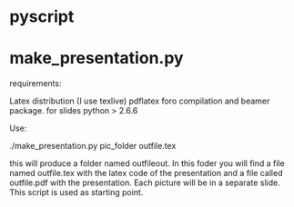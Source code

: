 # pyscript
# make_presentation.py
requirements:

Latex distribution (I use texlive)
pdflatex foro compilation and beamer package. for slides
python > 2.6.6 

Use:

./make_presentation.py pic_folder  outfile.tex

this will produce a  folder named outfileout.
In this foder you will find a file named outfile.tex with the latex code of the 
presentation and a file called outfile.pdf with the presentation.
Each picture will be in a separate slide. This script is used as starting point.
